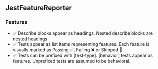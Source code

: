 
## JestFeatureReporter
  ### Features
  - ✅ Describe blocks appear as headings. Nested describe blocks are nested headings
  - ✅ Tests appear as list items representing features. Each feature is visually marked as Passing ✅, Failing ❌ or Skipped 🚧
  - ✅ Tests can be prefixed with [test-type]. [behavior] tests appear as features. Unprefixed tests are assumed to be behavioral.
